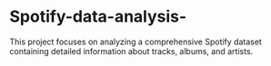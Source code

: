 # Spotify-data-analysis-
This project focuses on analyzing a comprehensive Spotify dataset containing detailed information about tracks, albums, and artists.
